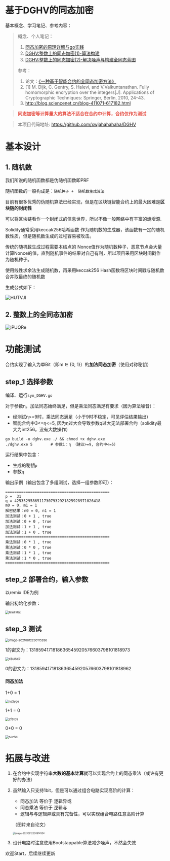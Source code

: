 # 基于DGHV的同态加密
基本概念、学习笔记、参考内容：

> 概念、个人笔记：
>
> 1. [同态加密的原理详解与go实践](https://blog.csdn.net/weixin_43988498/article/details/118802616)
> 2. [DGHV:整数上的同态加密(1)-算法构建](https://blog.csdn.net/weixin_43988498/article/details/119459857)
> 3. [DGHV:整数上的同态加密(2)-解决噪声与构建全同态蓝图](https://blog.csdn.net/weixin_43988498/article/details/119570507)
>
> 参考：
>
> 1. 论文：[《一种基于智能合约的全同态加密方法》](https://kns.cnki.net/kcms/detail/detail.aspx?dbcode=CJFD&dbname=CJFDLAST2020&filename=AQJS202009005&v=kzaijASy61Kjw7dUtnNnML6O%25mmd2Bv886ZZ4Mq9RnlqNape%25mmd2BABO%25mmd2Bfioot2MYlYfxTEcj)
> 2. [1] M. Dijk, C. Gentry, S. Halevi, and V.Vaikuntanathan. Fully homomorphic encryption over the integers[J]. Applications of Cryptographic Techniques: Springer, Berlin, 2010, 24-43.
> 3. http://blog.sciencenet.cn/blog-411071-617182.html

> <font color='#e54d42'>**同态加密等计算量大的算法不适合在合约中计算，合约仅作为测试**</font>

> 本项目代码地址: https://github.com/xwjahahahaha/DGHV

# 基本设计

## 1. 随机数

我们所说的随机函数都是伪随机函数即PRF

随机函数的一般构成是：`随机种子 +  随机数生成算法`

目前有很多优秀的伪随机算法已经实现，但是在区块链智能合约上的最大困难是**区块链的封闭性**

可以将区块链看作一个封闭式的信息世界，所以不像一般网络中有丰富的熵增源.

Solidity通常采用keccak256哈希函数 作为随机数的生成器，该函数有一定的随机数性质，但是随机数生成的过程容易被攻击。

传统的随机数生成过程需要本结点的 Nonce值作为随机数种子，恶意节点会大量计算Nonce的值，直到随机事件的结果对自己有利，所以项目采用区块时间戳作为随机种子。

使用线性求余法生成随机数，再采用keccak256 Hash函数将区块时间戳与随机数合并取最终的随机数

生成公式如下：

![HUTVJl](http://xwjpics.gumptlu.work/qinniu_uPic/HUTVJl.png)

## 2. 整数上的全同态加密

![iPUQRe](http://xwjpics.gumptlu.work/qinniu_uPic/iPUQRe.png)

# 功能测试

合约实现了输入为单Bit（即m ∈ {0, 1}）的**加法同态加密**（使用对称秘钥）

## step_1 选择参数

编译、运行`syn_DGHV.go`

对于参数η，加法同态始终满足，但是乘法同态满足有要求（因为算法噪音）：

* 经测试η>=9时，乘法同态满足（小于9时不稳定，可见评估结果输出）
* 智能合约中3<=η<=5, 因为η过大会导致参数q过大无法部署合约（solidity最大为int256，没有大数操作）

```shell
go build -o dghv.exe ./ && chmod +x dghv.exe
./dghv.exe 5		# 参数1：η （建议>=9, 合约中<=5）
```

运行结果中包含：

* 生成的秘钥`p`
* 参数`q`

输出示例（输出包含了多组测试，选择一组参数即可）：

```shell
==============================================
p =  31
q = 42535295865117307932921825928971026418
m0 = 0, m1 = 1
解密结果：n0 = 0, n1 = 1
加法测试：0 + 1 , true
加法测试：0 + 0 , true
加法测试：1 + 1 , true
加法测试：1 + 0 , true
==============================================
乘法测试：0 * 1 , true
乘法测试：0 * 0 , true
乘法测试：1 * 1 , true
乘法测试：1 * 0 , true
==============================================
```

## step_2 部署合约，输入参数

以remix IDE为例

输出初始化参数：

<img src="http://xwjpics.gumptlu.work/qinniu_uPic/MwFMIc.png" alt="MwFMIc" style="zoom:67%;" />

## step_3 测试

<img src="http://xwjpics.gumptlu.work/qinniu_uPic/image-20210812230115286.png" alt="image-20210812230115286" style="zoom:67%;" />

1的密文为：1318594171818636545920576603798101818973

<img src="http://xwjpics.gumptlu.work/qinniu_uPic/KBUSK7.png" alt="KBUSK7" style="zoom:67%;" />

0的密文为：1318594171818636545920576603798101818962

#### 同态加法

1+0 = 1

<img src="http://xwjpics.gumptlu.work/qinniu_uPic/ns3yge.png" alt="ns3yge" style="zoom:67%;" />

1+1 = 0

<img src="http://xwjpics.gumptlu.work/qinniu_uPic/Zf6t09.png" alt="Zf6t09" style="zoom:67%;" />

0+0 = 0

<img src="http://xwjpics.gumptlu.work/qinniu_uPic/hJzStL.png" alt="hJzStL" style="zoom:67%;" />

# 拓展与改进

1. 在合约中实现字符串**大数的基本计算**就可以实现合约上的同态乘法（或许有更好的办法）

2. 虽然输入只支持1bit，但是可以通过组合电路实现高阶的计算：

   * 同态加法 等价于 逻辑异或
   * 同态乘法 等价于 逻辑与
   * 逻辑与与逻辑异或具有完备性，可以实现组合电路任意高阶计算

   （图片来自论文）

   <img src="http://xwjpics.gumptlu.work/qinniu_uPic/image-20210812230914554.png" alt="image-20210812230914554" style="zoom: 50%;" />

3. 设计电路时注意使用Bootstappable算法减少噪声，不然会失效

欢迎Start，后续继续更新

